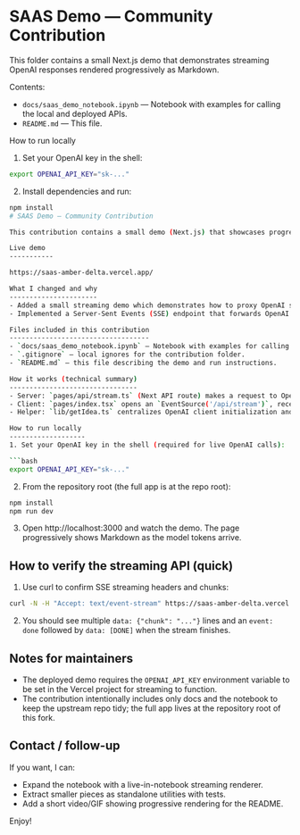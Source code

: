 # SAAS Demo — Community Contribution

This folder contains a small Next.js demo that demonstrates streaming OpenAI responses rendered progressively as Markdown.

Contents:

- `docs/saas_demo_notebook.ipynb` — Notebook with examples for calling the local and deployed APIs.
- `README.md` — This file.

How to run locally

1. Set your OpenAI key in the shell:

```bash
export OPENAI_API_KEY="sk-..."
```

2. Install dependencies and run:

```bash
npm install
# SAAS Demo — Community Contribution

This contribution contains a small demo (Next.js) that showcases progressive streaming from OpenAI and rendering the model output as nicely formatted Markdown in the browser.

Live demo
-----------

https://saas-amber-delta.vercel.app/

What I changed and why
----------------------
- Added a small streaming demo which demonstrates how to proxy OpenAI streaming responses (server-side) and render them progressively in the browser (client-side). The goal is to show a compact, production-ready example that other contributors can reuse.
- Implemented a Server-Sent Events (SSE) endpoint that forwards OpenAI streaming responses to the browser as JSON chunks. The client buffers tokens and flushes complete paragraphs/lines to ReactMarkdown for clean, progressive rendering.

Files included in this contribution
-----------------------------------
- `docs/saas_demo_notebook.ipynb` — Notebook with examples for calling the local and deployed APIs (simple requests and an SSE streaming example).
- `.gitignore` — local ignores for the contribution folder.
- `README.md` — this file describing the demo and run instructions.

How it works (technical summary)
--------------------------------
- Server: `pages/api/stream.ts` (Next API route) makes a request to OpenAI with `stream: true`, reads the incoming stream, parses OpenAI-style `data: ...` streaming events, and forwards JSON SSE events to the client. It writes a final `event: done` when the stream completes.
- Client: `pages/index.tsx` opens an `EventSource('/api/stream')`, receives JSON `{ chunk }` events and a final `done` event. It buffers token text and flushes by paragraph or newline into a `ReactMarkdown` renderer so the UI updates progressively with clean Markdown blocks.
- Helper: `lib/getIdea.ts` centralizes OpenAI client initialization and protects build-time runs by providing a graceful fallback when `OPENAI_API_KEY` is not present.

How to run locally
-------------------
1. Set your OpenAI key in the shell (required for live OpenAI calls):

```bash
export OPENAI_API_KEY="sk-..."
```

2. From the repository root (the full app is at the repo root):

```bash
npm install
npm run dev
```

3. Open http://localhost:3000 and watch the demo. The page progressively shows Markdown as the model tokens arrive.

How to verify the streaming API (quick)
-------------------------------------
1. Use curl to confirm SSE streaming headers and chunks:

```bash
curl -N -H "Accept: text/event-stream" https://saas-amber-delta.vercel.app/api/stream | sed -n '1,50p'
```

2. You should see multiple `data: {"chunk": "..."}` lines and an `event: done` followed by `data: [DONE]` when the stream finishes.

Notes for maintainers
---------------------
- The deployed demo requires the `OPENAI_API_KEY` environment variable to be set in the Vercel project for streaming to function.
- The contribution intentionally includes only docs and the notebook to keep the upstream repo tidy; the full app lives at the repository root of this fork.

Contact / follow-up
-------------------
If you want, I can:
- Expand the notebook with a live-in-notebook streaming renderer.
- Extract smaller pieces as standalone utilities with tests.
- Add a short video/GIF showing progressive rendering for the README.

Enjoy!
